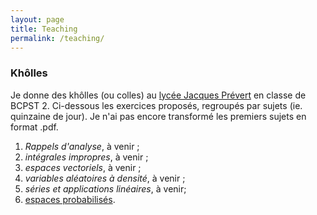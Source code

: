 ```yaml
---
layout: page
title: Teaching
permalink: /teaching/
---
```


### Khôlles

Je donne des khôlles (ou colles) au [lycée Jacques
Prévert](http://bcpst.prevert.free.fr/) en classe de BCPST 2. Ci-dessous les
exercices proposés, regroupés par sujets (ie. quinzaine de jour). Je n'ai pas
encore transformé les premiers sujets en format .pdf.

1. *Rappels d'analyse*, à venir ;
2. *intégrales impropres*, à venir ;
3. *espaces vectoriels*, à venir ;
4. *variables aléatoires à densité*, à venir ;
5. *séries et applications linéaires*, à venir;
6. [espaces probabilisés](exo.pdf).

